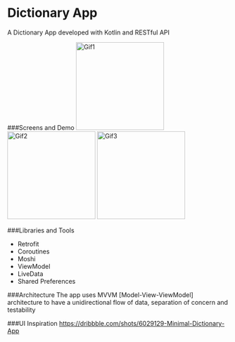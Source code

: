 



# Dictionary App
  A Dictionary App developed with Kotlin and RESTful API 

  
###Screens and Demo
<img height= "200" src="https://github.com/A-Rafay32/Dictionary-App--Kotlin/assets/113136294/70e83456-eb0b-4559-acf7-4501ad8a8325" alt="Gif1" />
<img height= "200" src="https://github.com/A-Rafay32/Dictionary-App--Kotlin/assets/113136294/238bf900-b602-4f2f-b4c8-6ad7faa3609d" alt="Gif2" />
<img height= "200" src="https://github.com/A-Rafay32/Dictionary-App--Kotlin/assets/113136294/5b1e8d77-64d2-408b-bf45-60f9dca42ca6" alt="Gif3" />





  
###Libraries and Tools
- Retrofit
- Coroutines
- Moshi
- ViewModel
- LiveData
- Shared Preferences

###Architecture
The app uses MVVM [Model-View-ViewModel] architecture to have a unidirectional flow of data, separation of concern and testability

###UI Inspiration
https://dribbble.com/shots/6029129-Minimal-Dictionary-App

